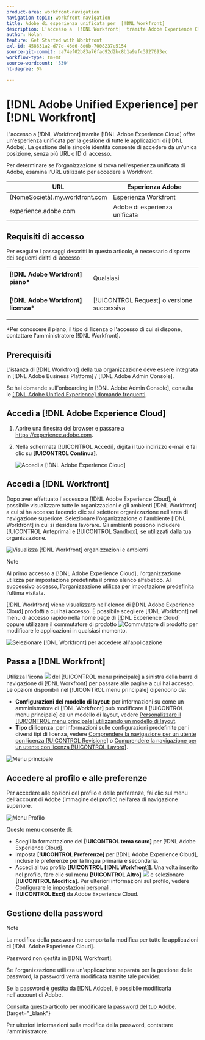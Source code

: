 ```yaml
---
product-area: workfront-navigation
navigation-topic: workfront-navigation
title: Adobe di esperienza unificata per  [!DNL Workfront]
description: L'accesso a  [!DNL Workfront]  tramite Adobe Experience Cloud offre un'esperienza unificata e senza soluzione di continuità per la gestione di tutte le applicazioni Adobe.
author: Nolan
feature: Get Started with Workfront
exl-id: 458631a2-d77d-46d6-8d6b-7008237e5154
source-git-commit: ca74ef02b83a76fad92d2bc8b1a9afc3927693ec
workflow-type: tm+mt
source-wordcount: '539'
ht-degree: 0%

---
```


# [!DNL Adobe Unified Experience] per [!DNL Workfront]

L&#39;accesso a [!DNL Workfront] tramite [!DNL Adobe Experience Cloud] offre un&#39;esperienza unificata per la gestione di tutte le applicazioni di [!DNL Adobe]. La gestione delle singole identità consente di accedere da un’unica posizione, senza più URL o ID di accesso.

Per determinare se l’organizzazione si trova nell’esperienza unificata di Adobe, esamina l’URL utilizzato per accedere a Workfront.

| URL | Esperienza Adobe |
|------------|------------|
| (NomeSocietà).my.workfront.com | Esperienza Workfront |
| experience.adobe.com | Adobe di esperienza unificata |

## Requisiti di accesso

Per eseguire i passaggi descritti in questo articolo, è necessario disporre dei seguenti diritti di accesso:

<table style="table-layout:auto"> 
 <col> 
 <col> 
 <tbody> 
  <tr> 
   <td role="rowheader"><strong>[!DNL Adobe Workfront] piano*</strong></td> 
   <td> <p>Qualsiasi</p> </td> 
  </tr> 
  <tr> 
   <td role="rowheader"><strong>[!DNL Adobe Workfront] licenza*</strong></td> 
   <td> <p>[!UICONTROL Request] o versione successiva</p> </td> 
  </tr> 
 </tbody> 
</table>

&#42;Per conoscere il piano, il tipo di licenza o l&#39;accesso di cui si dispone, contattare l&#39;amministratore [!DNL Workfront].

## Prerequisiti

L&#39;istanza di [!DNL Workfront] della tua organizzazione deve essere integrata in [!DNL Adobe Business Platform] / [!DNL Adobe Admin Console].

Se hai domande sull&#39;onboarding in [!DNL Adobe Admin Console], consulta le [[!DNL Adobe Unified Experience] domande frequenti](/help/quicksilver/workfront-basics/navigate-workfront/workfront-navigation/unified-experience-faq.md/).

## Accedi a [!DNL Adobe Experience Cloud]

1. Aprire una finestra del browser e passare a <https://experience.adobe.com>.
1. Nella schermata [!UICONTROL Accedi], digita il tuo indirizzo e-mail e fai clic su **[!UICONTROL Continua]**.

   ![Accedi a [!DNL Adobe Experience Cloud]](assets/aec-login-page.png)

## Accedi a [!DNL Workfront]

Dopo aver effettuato l&#39;accesso a [!DNL Adobe Experience Cloud], è possibile visualizzare tutte le organizzazioni e gli ambienti [!DNL Workfront] a cui si ha accesso facendo clic sul selettore organizzazione nell&#39;area di navigazione superiore. Selezionare l&#39;organizzazione o l&#39;ambiente [!DNL Workfront] in cui si desidera lavorare. Gli ambienti possono includere [!UICONTROL Anteprima] e [!UICONTROL Sandbox], se utilizzati dalla tua organizzazione.

![Visualizza [!DNL Workfront] organizzazioni e ambienti](assets/aec-view-all-orgs.png)

>[!NOTE]
>
>Al primo accesso a [!DNL Adobe Experience Cloud], l&#39;organizzazione utilizza per impostazione predefinita il primo elenco alfabetico. Al successivo accesso, l’organizzazione utilizza per impostazione predefinita l’ultima visitata.

[!DNL Workfront] viene visualizzato nell&#39;elenco di [!DNL Adobe Experience Cloud] prodotti a cui hai accesso. È possibile scegliere [!DNL Workfront] nel menu di accesso rapido nella home page di [!DNL Experience Cloud] oppure utilizzare il commutatore di prodotto ![Commutatore di prodotto](assets/main-menu-icon.png) per modificare le applicazioni in qualsiasi momento.

![Selezionare [!DNL Workfront] per accedere all&#39;applicazione](assets/aec-product-switcher.png)

## Passa a [!DNL Workfront]

Utilizza l&#39;icona ![](assets/main-menu-icon-left-nav.png) del [!UICONTROL menu principale] a sinistra della barra di navigazione di [!DNL Workfront] per passare alle pagine a cui hai accesso. Le opzioni disponibili nel [!UICONTROL menu principale] dipendono da:

* **Configurazioni del modello di layout**: per informazioni su come un amministratore di [!DNL Workfront] può modificare il [!UICONTROL menu principale] da un modello di layout, vedere [Personalizzare il [!UICONTROL menu principale] utilizzando un modello di layout](/help/quicksilver/administration-and-setup/customize-workfront/use-layout-templates/customize-main-menu.md).
* **Tipo di licenza**: per informazioni sulle configurazioni predefinite per i diversi tipi di licenza, vedere [Comprendere la navigazione per un utente con licenza [!UICONTROL Revisione]](/help/quicksilver/workfront-basics/navigate-workfront/workfront-navigation/reviewer-global-navigation-bar.md) o [Comprendere la navigazione per un utente con licenza [!UICONTROL Lavoro]](/help/quicksilver/workfront-basics/navigate-workfront/workfront-navigation/worker-global-navigation-bar.md).

![Menu principale](assets/main-menu-options-left-nav.png)

## Accedere al profilo e alle preferenze

Per accedere alle opzioni del profilo e delle preferenze, fai clic sul menu dell’account di Adobe (immagine del profilo) nell’area di navigazione superiore.

![Menu Profilo](assets/aec-profile-picture-menu.png)

Questo menu consente di:

* Scegli la formattazione del **[!UICONTROL tema scuro]** per [!DNL Adobe Experience Cloud].
* Imposta **[!UICONTROL Preferenze]** per [!DNL Adobe Experience Cloud], incluse le preferenze per la lingua primaria e secondaria.
* Accedi al tuo profilo **[!UICONTROL [!DNL Workfront]]**. Una volta inserito nel profilo, fare clic sul menu **[!UICONTROL Altro]** ![](assets/more-icon.png) e selezionare **[!UICONTROL Modifica]**. Per ulteriori informazioni sul profilo, vedere [Configurare le impostazioni personali](/help/quicksilver/workfront-basics/manage-your-account-and-profile/configuring-your-user-profile/configure-my-settings.md).
* **[!UICONTROL Esci]** da Adobe Experience Cloud.

## Gestione della password

>[!NOTE]
>
>La modifica della password ne comporta la modifica per tutte le applicazioni di [!DNL Adobe Experience Cloud].

Password non gestita in [!DNL Workfront].

Se l&#39;organizzazione utilizza un&#39;applicazione separata per la gestione delle password, la password verrà modificata tramite tale provider.

Se la password è gestita da [!DNL Adobe], è possibile modificarla nell&#39;account di Adobe.

[Consulta questo articolo per modificare la password del tuo Adobe.](https://helpx.adobe.com/manage-account/using/change-or-reset-password.html){target="_blank"}

Per ulteriori informazioni sulla modifica della password, contattare l&#39;amministratore.
